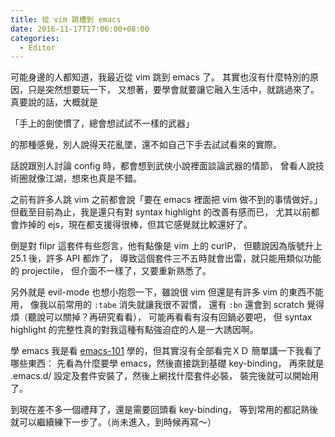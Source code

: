 ```yaml
---
title: 從 vim 跳槽到 emacs
date: 2016-11-17T17:06:00+08:00
categories:
  - Editor
---
```


可能身邊的人都知道，我最近從 vim 跳到 emacs 了。
其實也沒有什麼特別的原因，只是突然想要玩一下，
又想著，要學會就要讓它融入生活中，就跳過來了。
真要說的話，大概就是

「手上的劍使慣了，總會想試試不一樣的武器」

的那種感覺，別人說得天花亂墜，還不如自己下手去試試看來的實際。


話說跟別人討論 config 時，都會想到武俠小說裡面談論武器的情節，
曾看人說技術圈就像江湖，想來也真是不錯。


之前有許多人跳 vim 之前都會說「要在 emacs 裡面把 vim 做不到的事情做好。」
但截至目前為止，我是還只有對 syntax highlight 的改善有感而已，
尤其以前都會炸掉的 ejs，現在都支援得很棒，但其它感覺就比較還好了。

倒是對 filpr 這套件有些怨言，他有點像是 vim 上的 curlP，
但聽說因為版號升上 25.1 後，許多 API 都炸了，
導致這個套件三不五時就會出雷，就只能用類似功能的 projectile，
但介面不一樣了，又要重新熟悉了。

另外就是 evil-mode 也想小抱怨一下，雖說很 vim 但還是有許多 vim 的東西不能用，
像我以前常用的 `:tabe` 消失就讓我很不習慣，
還有 `:bn` 還會到 scratch 覺得煩（聽說可以關掉？再研究看看），
可能再看看有沒有回鍋必要吧，
但 syntax highlight 的完整性真的對我這種有點強迫症的人是一大誘因啊。


學 emacs 我是看 [emacs-101](https://github.com/emacs-tw/emacs-101) 學的，但其實沒有全部看完ＸＤ 簡單講一下我看了哪些東西：
先看為什麼要學 emacs，然後直接跳到基礎 key-binding，
再來就是 .emacs.d/ 設定及套件安裝了，然後上網找什麼套件必裝，
裝完後就可以開始用了。

到現在差不多一個禮拜了，還是需要回頭看 key-binding，
等到常用的都記熟後就可以繼續練下一步了。（尚未進入，到時候再寫～）
